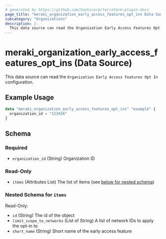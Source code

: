 ```yaml
---
# generated by https://github.com/hashicorp/terraform-plugin-docs
page_title: "meraki_organization_early_access_features_opt_ins Data Source - terraform-provider-meraki"
subcategory: "Organizations"
description: |-
  This data source can read the Organization Early Access Features Opt In configuration.
---
```


# meraki_organization_early_access_features_opt_ins (Data Source)

This data source can read the `Organization Early Access Features Opt In` configuration.

## Example Usage

```terraform
data "meraki_organization_early_access_features_opt_ins" "example" {
  organization_id = "123456"
}
```

<!-- schema generated by tfplugindocs -->
## Schema

### Required

- `organization_id` (String) Organization ID

### Read-Only

- `items` (Attributes List) The list of items (see [below for nested schema](#nestedatt--items))

<a id="nestedatt--items"></a>
### Nested Schema for `items`

Read-Only:

- `id` (String) The id of the object
- `limit_scope_to_networks` (List of String) A list of network IDs to apply the opt-in to
- `short_name` (String) Short name of the early access feature
